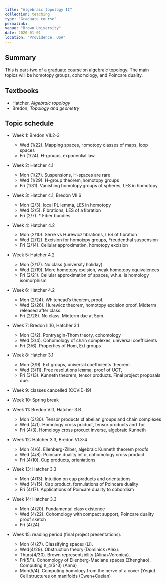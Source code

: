```yaml
---
title: "Algebraic topology II"
collection: teaching
type: "Graduate course"
permalink:
venue: "Brown University"
date: 2020-01-01
location: "Providence, USA"
---
```


## Summary 

This is part-two of a graduate course on algebraic topology. The main topics will be homotopy groups, cohomology, and Poincare duality. 

## Textbooks
* Hatcher, _Algebraic topology_
* Bredon, _Topology and geometry_

## Topic schedule

* Week 1:  Bredon VII.2-3
  * Wed (1/22). Mapping spaces, homotopy classes of maps, loop spaces
  * Fri (1/24). H-groups, exponential law 

* Week 2: Hatcher 4.1
  * Mon (1/27). Suspensions, H-spaces are rare
  * Wed (1/29). H-group theorem, homotopy groups
  * Fri (1/31). Vanishing homotopy groups of spheres, LES in homotopy

* Week 3: Hatcher 4.1, Bredon VII.6
  * Mon (2/3). local PL lemma, LES in homotopy 
  * Wed (2/5). Fibrations, LES of a fibration
  * Fri (2/7). * Fiber bundles

* Week 4: Hatcher 4.2
  * Mon (2/10). Serre vs Hurewicz fibrations, LES of fibration 
  * Wed (2/12). Excision for homotopy groups, Freudenthal suspension
  * Fri (2/14). Cellular approximation, homotopy excision

* Week 5: Hatcher 4.2
  * Mon (2/17). No class (university holiday).
  * Wed (2/19). More homotopy excision, weak homotopy equivalences
  * Fri (2/21). Cellular approximation of spaces, w.h.e. is homology isomorphism

* Week 6: Hatcher 4.2
  * Mon (2/24). Whitehead’s theorem, proof.
  * Wed (2/26). Hurewicz theorem, homotopy excision proof. Midterm released after class. 
  * Fri (2/28). No class. Midterm due at 5pm. 

* Week 7: Bredon II.16, Hatcher 3.1
  * Mon (3/2). Pontryagin-Thom theory, cohomology
  * Wed (3/4). Cohomology of chain complexes, universal coefficients
  * Fri (3/6). Properties of Hom, Ext groups

* Week 8: Hatcher 3.1
  * Mon (3/9). Ext groups, universal coefficients theorem
  * Wed (3/11). Free resolutions lemma, proof of UCT, 
  * Fri (3/13). Kunneth theorem, tensor products. Final project proposals due. 

* Week 9: classes cancelled (COVID-19) 

* Week 10: Spring break

* Week 11: Bredon VI.1, Hatcher 3.B
  * Mon (3/30). Tensor products of abelian groups and chain complexes
  * Wed (4/1). Homology cross product, tensor products and Tor
  * Fri (4/3). Homology cross product inverse, algebraic Kunneth 

* Week 12: Hatcher 3.3, Bredon VI.3-4
  * Mon (4/6). Eilenberg-Zilber, algebraic Kunneth theorem proofs
  * Wed (4/8). Poincare duality intro, cohomology cross product
  * Fri (4/10). Cup products, orientations

* Week 13: Hatcher 3.3
  * Mon (4/13). Intuition on cup products and orientations
  * Wed (4/15). Cap product, formulations of Poincare duality
  * Fri (4/17). Applications of Poincare duality to cobordism

* Week 14: Hatcher 3.3
  * Mon (4/20). Fundamental class existence
  * Wed (4/22). Cohomology with compact support, Poincare duality proof sketch
  * Fri (4/24). 

* Week 15: reading period (final project presentations). 
  * Mon (4/27). Classifying spaces (Li). 
  * Wed(4/29). Obstruction theory (Dominick+Alex). 
  * Thurs(4/30). Brown representability (Alina+Veronica).
  * Fri(5/1). Cohomology of Eilenberg-Maclane spaces (Zhenghao). Computing π_4(S^3) (Anna)
  * Mon(5/4). Computing homology from the nerve of a cover (Yeqiu). Cell structures on manifolds (Owen+Caelan)

